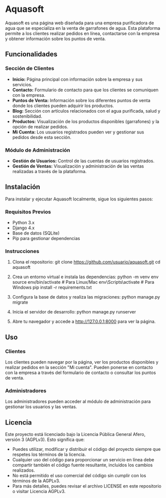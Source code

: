 # Aquasoft
Aquasoft es una página web diseñada para una empresa purificadora de agua que se especializa en la venta de garrafones de agua. Esta plataforma permite a los clientes realizar pedidos en línea, contactarse con la empresa y obtener información sobre los puntos de venta. 

## Funcionalidades
### Sección de Clientes
-   **Inicio:** Página principal con información sobre la empresa y sus servicios.
-   **Contacto:** Formulario de contacto para que los clientes se comuniquen con la empresa.
-   **Puntos de Venta:** Información sobre los diferentes puntos de venta donde los clientes pueden adquirir los productos.
-   **Blog:** Sección con artículos relacionados con el agua purificada, salud y sostenibilidad.
-   **Productos:** Visualización de los productos disponibles (garrafones) y la opción de realizar pedidos.
-  **Mi Cuenta:** Los usuarios registrados pueden ver y gestionar sus pedidos desde esta sección.

### Módulo de Administración
-   **Gestión de Usuarios:** Control de las cuentas de usuarios registrados.
-   **Gestión de Ventas:** Visualización y administración de las ventas realizadas a través de la plataforma.

## Instalación
Para instalar y ejecutar Aquasoft localmente, sigue los siguientes pasos:
###   Requisitos Previos
- Python 3.x
-    Django 4.x
-    Base de datos (SQLite)
-    Pip para gestionar dependencias

### Instrucciones  
   1. Clona el repositorio:
		  git clone https://github.com/usuario/aquasoft.git
		  cd aquasoft
      
   2. Crea un entorno virtual e instala las dependencias:
		  python -m venv env
		  source env/bin/activate  # Para Linux/Mac
		  env\Scripts\activate  # Para Windows
		  pip install -r requirements.txt
      
   3. Configura la base de datos y realiza las migraciones:
      	python manage.py migrate
        
   4. Inicia el servidor de desarrollo:
      	python manage.py runserver
      
   5. Abre tu navegador y accede a http://127.0.0.1:8000 para ver la página.

## Uso
### Clientes
Los clientes pueden navegar por la página, ver los productos disponibles y realizar pedidos en la sección "Mi cuenta". Pueden ponerse en contacto con la empresa a través del formulario de contacto o consultar los puntos de venta.

### Administradores
Los administradores pueden acceder al módulo de administración para gestionar los usuarios y las ventas.

## Licencia
Este proyecto está licenciado bajo la Licencia Pública General Afero, versión 3 (AGPLv3). Esto significa que:
- Puedes utilizar, modificar y distribuir el código del proyecto siempre que respetes los términos de la licencia.
- Cualquier uso del código para proporcionar un servicio en línea debe compartir también el código fuente resultante, incluidos los cambios realizados.
- No está permitido el uso comercial del código sin cumplir con los términos de la AGPLv3.
- Para más detalles, puedes revisar el archivo LICENSE en este repositorio o visitar Licencia AGPLv3.
      

